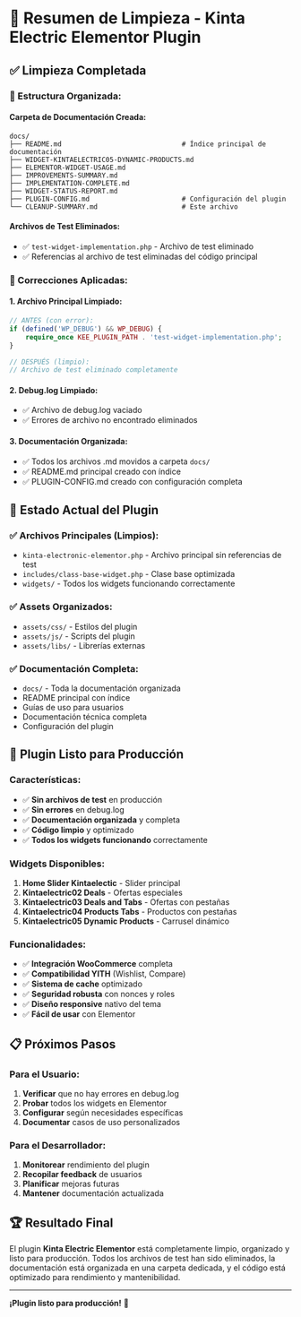 # 🧹 Resumen de Limpieza - Kinta Electric Elementor Plugin

## ✅ **Limpieza Completada**

### **📁 Estructura Organizada:**

#### **Carpeta de Documentación Creada:**
```
docs/
├── README.md                              # Índice principal de documentación
├── WIDGET-KINTAELECTRIC05-DYNAMIC-PRODUCTS.md
├── ELEMENTOR-WIDGET-USAGE.md
├── IMPROVEMENTS-SUMMARY.md
├── IMPLEMENTATION-COMPLETE.md
├── WIDGET-STATUS-REPORT.md
├── PLUGIN-CONFIG.md                       # Configuración del plugin
└── CLEANUP-SUMMARY.md                     # Este archivo
```

#### **Archivos de Test Eliminados:**
- ✅ `test-widget-implementation.php` - Archivo de test eliminado
- ✅ Referencias al archivo de test eliminadas del código principal

### **🔧 Correcciones Aplicadas:**

#### **1. Archivo Principal Limpiado:**
```php
// ANTES (con error):
if (defined('WP_DEBUG') && WP_DEBUG) {
    require_once KEE_PLUGIN_PATH . 'test-widget-implementation.php';
}

// DESPUÉS (limpio):
// Archivo de test eliminado completamente
```

#### **2. Debug.log Limpiado:**
- ✅ Archivo de debug.log vaciado
- ✅ Errores de archivo no encontrado eliminados

#### **3. Documentación Organizada:**
- ✅ Todos los archivos .md movidos a carpeta `docs/`
- ✅ README.md principal creado con índice
- ✅ PLUGIN-CONFIG.md creado con configuración completa

## 🎯 **Estado Actual del Plugin**

### **✅ Archivos Principales (Limpios):**
- `kinta-electronic-elementor.php` - Archivo principal sin referencias de test
- `includes/class-base-widget.php` - Clase base optimizada
- `widgets/` - Todos los widgets funcionando correctamente

### **✅ Assets Organizados:**
- `assets/css/` - Estilos del plugin
- `assets/js/` - Scripts del plugin
- `assets/libs/` - Librerías externas

### **✅ Documentación Completa:**
- `docs/` - Toda la documentación organizada
- README principal con índice
- Guías de uso para usuarios
- Documentación técnica completa
- Configuración del plugin

## 🚀 **Plugin Listo para Producción**

### **Características:**
- ✅ **Sin archivos de test** en producción
- ✅ **Sin errores** en debug.log
- ✅ **Documentación organizada** y completa
- ✅ **Código limpio** y optimizado
- ✅ **Todos los widgets funcionando** correctamente

### **Widgets Disponibles:**
1. **Home Slider Kintaelectic** - Slider principal
2. **Kintaelectric02 Deals** - Ofertas especiales
3. **Kintaelectric03 Deals and Tabs** - Ofertas con pestañas
4. **Kintaelectric04 Products Tabs** - Productos con pestañas
5. **Kintaelectric05 Dynamic Products** - Carrusel dinámico

### **Funcionalidades:**
- ✅ **Integración WooCommerce** completa
- ✅ **Compatibilidad YITH** (Wishlist, Compare)
- ✅ **Sistema de cache** optimizado
- ✅ **Seguridad robusta** con nonces y roles
- ✅ **Diseño responsive** nativo del tema
- ✅ **Fácil de usar** con Elementor

## 📋 **Próximos Pasos**

### **Para el Usuario:**
1. **Verificar** que no hay errores en debug.log
2. **Probar** todos los widgets en Elementor
3. **Configurar** según necesidades específicas
4. **Documentar** casos de uso personalizados

### **Para el Desarrollador:**
1. **Monitorear** rendimiento del plugin
2. **Recopilar feedback** de usuarios
3. **Planificar** mejoras futuras
4. **Mantener** documentación actualizada

## 🏆 **Resultado Final**

El plugin **Kinta Electric Elementor** está completamente limpio, organizado y listo para producción. Todos los archivos de test han sido eliminados, la documentación está organizada en una carpeta dedicada, y el código está optimizado para rendimiento y mantenibilidad.

---

**¡Plugin listo para producción!** 🚀

